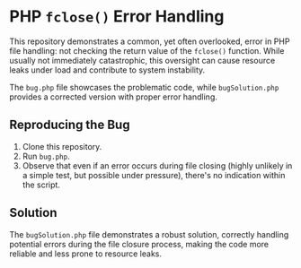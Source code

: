 # PHP `fclose()` Error Handling

This repository demonstrates a common, yet often overlooked, error in PHP file handling: not checking the return value of the `fclose()` function. While usually not immediately catastrophic, this oversight can cause resource leaks under load and contribute to system instability.

The `bug.php` file showcases the problematic code, while `bugSolution.php` provides a corrected version with proper error handling.

## Reproducing the Bug

1.  Clone this repository.
2.  Run `bug.php`.
3.  Observe that even if an error occurs during file closing (highly unlikely in a simple test, but possible under pressure), there's no indication within the script.

## Solution

The `bugSolution.php` file demonstrates a robust solution, correctly handling potential errors during the file closure process, making the code more reliable and less prone to resource leaks.